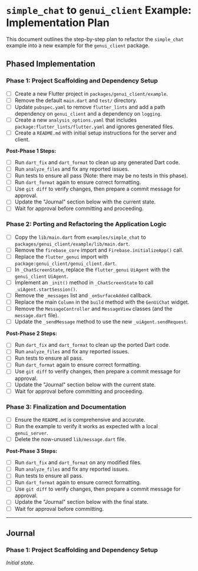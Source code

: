 # `simple_chat` to `genui_client` Example: Implementation Plan

This document outlines the step-by-step plan to refactor the `simple_chat` example into a new example for the `genui_client` package.

## Phased Implementation

### Phase 1: Project Scaffolding and Dependency Setup

- [ ] Create a new Flutter project in `packages/genui_client/example`.
- [ ] Remove the default `main.dart` and `test/` directory.
- [ ] Update `pubspec.yaml` to remove `flutter_lints` and add a path dependency on `genui_client` and a dependency on `logging`.
- [ ] Create a new `analysis_options.yaml` that includes `package:flutter_lints/flutter.yaml` and ignores generated files.
- [ ] Create a `README.md` with initial setup instructions for the server and client.

**Post-Phase 1 Steps:**

- [ ] Run `dart_fix` and `dart_format` to clean up any generated Dart code.
- [ ] Run `analyze_files` and fix any reported issues.
- [ ] Run tests to ensure all pass (Note: there may be no tests in this phase).
- [ ] Run `dart_format` again to ensure correct formatting.
- [ ] Use `git diff` to verify changes, then prepare a commit message for approval.
- [ ] Update the "Journal" section below with the current state.
- [ ] Wait for approval before committing and proceeding.

### Phase 2: Porting and Refactoring the Application Logic

- [ ] Copy the `lib/main.dart` from `examples/simple_chat` to `packages/genui_client/example/lib/main.dart`.
- [ ] Remove the `firebase_core` import and `Firebase.initializeApp()` call.
- [ ] Replace the `flutter_genui` import with `package:genui_client/genui_client.dart`.
- [ ] In `_ChatScreenState`, replace the `flutter_genui` `UiAgent` with the `genui_client` `UiAgent`.
- [ ] Implement an `_init()` method in `_ChatScreenState` to call `_uiAgent.startSession()`.
- [ ] Remove the `_messages` list and `_onSurfaceAdded` callback.
- [ ] Replace the main `Column` in the `build` method with the `GenUiChat` widget.
- [ ] Remove the `MessageController` and `MessageView` classes (and the `message.dart` file).
- [ ] Update the `_sendMessage` method to use the new `_uiAgent.sendRequest`.

**Post-Phase 2 Steps:**

- [ ] Run `dart_fix` and `dart_format` to clean up the ported Dart code.
- [ ] Run `analyze_files` and fix any reported issues.
- [ ] Run tests to ensure all pass.
- [ ] Run `dart_format` again to ensure correct formatting.
- [ ] Use `git diff` to verify changes, then prepare a commit message for approval.
- [ ] Update the "Journal" section below with the current state.
- [ ] Wait for approval before committing and proceeding.

### Phase 3: Finalization and Documentation

- [ ] Ensure the `README.md` is comprehensive and accurate.
- [ ] Run the example to verify it works as expected with a local `genui_server`.
- [ ] Delete the now-unused `lib/message.dart` file.

**Post-Phase 3 Steps:**

- [ ] Run `dart_fix` and `dart_format` on any modified files.
- [ ] Run `analyze_files` and fix any reported issues.
- [ ] Run tests to ensure all pass.
- [ ] Run `dart_format` again to ensure correct formatting.
- [ ] Use `git diff` to verify changes, then prepare a commit message for approval.
- [ ] Update the "Journal" section below with the final state.
- [ ] Wait for approval before committing.

---

## Journal

### Phase 1: Project Scaffolding and Dependency Setup

_Initial state._
